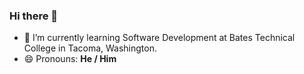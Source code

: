 ### Hi there 👋


- 🌱 I’m currently learning Software Development at Bates Technical College in Tacoma, Washington.
- 😄 Pronouns: <b>He / Him</b>
